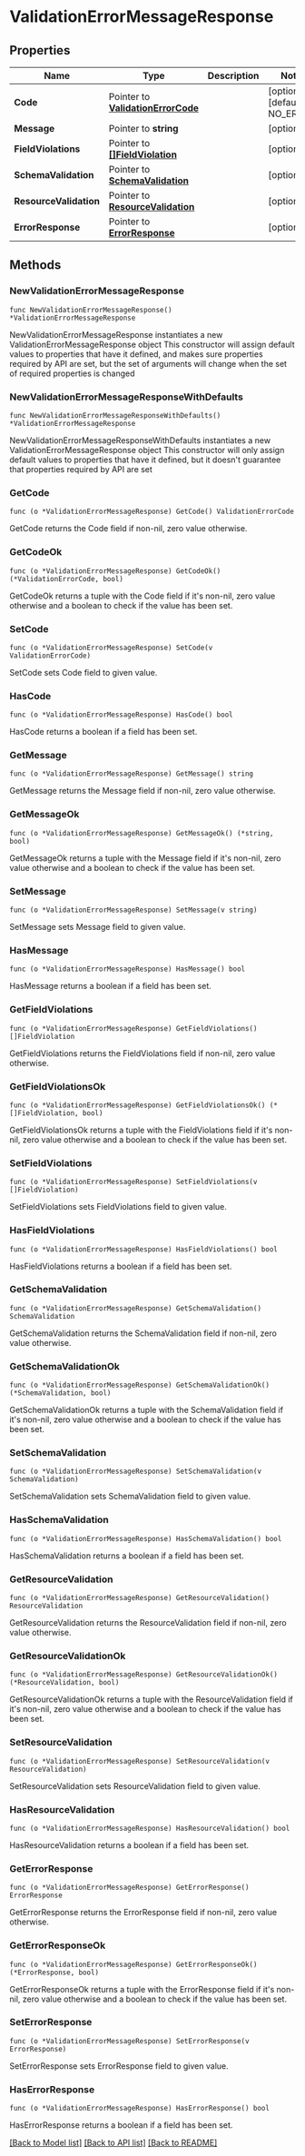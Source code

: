 # ValidationErrorMessageResponse

## Properties

Name | Type | Description | Notes
------------ | ------------- | ------------- | -------------
**Code** | Pointer to [**ValidationErrorCode**](ValidationErrorCode.md) |  | [optional] [default to NO_ERROR]
**Message** | Pointer to **string** |  | [optional] 
**FieldViolations** | Pointer to [**[]FieldViolation**](FieldViolation.md) |  | [optional] 
**SchemaValidation** | Pointer to [**SchemaValidation**](SchemaValidation.md) |  | [optional] 
**ResourceValidation** | Pointer to [**ResourceValidation**](ResourceValidation.md) |  | [optional] 
**ErrorResponse** | Pointer to [**ErrorResponse**](ErrorResponse.md) |  | [optional] 

## Methods

### NewValidationErrorMessageResponse

`func NewValidationErrorMessageResponse() *ValidationErrorMessageResponse`

NewValidationErrorMessageResponse instantiates a new ValidationErrorMessageResponse object
This constructor will assign default values to properties that have it defined,
and makes sure properties required by API are set, but the set of arguments
will change when the set of required properties is changed

### NewValidationErrorMessageResponseWithDefaults

`func NewValidationErrorMessageResponseWithDefaults() *ValidationErrorMessageResponse`

NewValidationErrorMessageResponseWithDefaults instantiates a new ValidationErrorMessageResponse object
This constructor will only assign default values to properties that have it defined,
but it doesn't guarantee that properties required by API are set

### GetCode

`func (o *ValidationErrorMessageResponse) GetCode() ValidationErrorCode`

GetCode returns the Code field if non-nil, zero value otherwise.

### GetCodeOk

`func (o *ValidationErrorMessageResponse) GetCodeOk() (*ValidationErrorCode, bool)`

GetCodeOk returns a tuple with the Code field if it's non-nil, zero value otherwise
and a boolean to check if the value has been set.

### SetCode

`func (o *ValidationErrorMessageResponse) SetCode(v ValidationErrorCode)`

SetCode sets Code field to given value.

### HasCode

`func (o *ValidationErrorMessageResponse) HasCode() bool`

HasCode returns a boolean if a field has been set.

### GetMessage

`func (o *ValidationErrorMessageResponse) GetMessage() string`

GetMessage returns the Message field if non-nil, zero value otherwise.

### GetMessageOk

`func (o *ValidationErrorMessageResponse) GetMessageOk() (*string, bool)`

GetMessageOk returns a tuple with the Message field if it's non-nil, zero value otherwise
and a boolean to check if the value has been set.

### SetMessage

`func (o *ValidationErrorMessageResponse) SetMessage(v string)`

SetMessage sets Message field to given value.

### HasMessage

`func (o *ValidationErrorMessageResponse) HasMessage() bool`

HasMessage returns a boolean if a field has been set.

### GetFieldViolations

`func (o *ValidationErrorMessageResponse) GetFieldViolations() []FieldViolation`

GetFieldViolations returns the FieldViolations field if non-nil, zero value otherwise.

### GetFieldViolationsOk

`func (o *ValidationErrorMessageResponse) GetFieldViolationsOk() (*[]FieldViolation, bool)`

GetFieldViolationsOk returns a tuple with the FieldViolations field if it's non-nil, zero value otherwise
and a boolean to check if the value has been set.

### SetFieldViolations

`func (o *ValidationErrorMessageResponse) SetFieldViolations(v []FieldViolation)`

SetFieldViolations sets FieldViolations field to given value.

### HasFieldViolations

`func (o *ValidationErrorMessageResponse) HasFieldViolations() bool`

HasFieldViolations returns a boolean if a field has been set.

### GetSchemaValidation

`func (o *ValidationErrorMessageResponse) GetSchemaValidation() SchemaValidation`

GetSchemaValidation returns the SchemaValidation field if non-nil, zero value otherwise.

### GetSchemaValidationOk

`func (o *ValidationErrorMessageResponse) GetSchemaValidationOk() (*SchemaValidation, bool)`

GetSchemaValidationOk returns a tuple with the SchemaValidation field if it's non-nil, zero value otherwise
and a boolean to check if the value has been set.

### SetSchemaValidation

`func (o *ValidationErrorMessageResponse) SetSchemaValidation(v SchemaValidation)`

SetSchemaValidation sets SchemaValidation field to given value.

### HasSchemaValidation

`func (o *ValidationErrorMessageResponse) HasSchemaValidation() bool`

HasSchemaValidation returns a boolean if a field has been set.

### GetResourceValidation

`func (o *ValidationErrorMessageResponse) GetResourceValidation() ResourceValidation`

GetResourceValidation returns the ResourceValidation field if non-nil, zero value otherwise.

### GetResourceValidationOk

`func (o *ValidationErrorMessageResponse) GetResourceValidationOk() (*ResourceValidation, bool)`

GetResourceValidationOk returns a tuple with the ResourceValidation field if it's non-nil, zero value otherwise
and a boolean to check if the value has been set.

### SetResourceValidation

`func (o *ValidationErrorMessageResponse) SetResourceValidation(v ResourceValidation)`

SetResourceValidation sets ResourceValidation field to given value.

### HasResourceValidation

`func (o *ValidationErrorMessageResponse) HasResourceValidation() bool`

HasResourceValidation returns a boolean if a field has been set.

### GetErrorResponse

`func (o *ValidationErrorMessageResponse) GetErrorResponse() ErrorResponse`

GetErrorResponse returns the ErrorResponse field if non-nil, zero value otherwise.

### GetErrorResponseOk

`func (o *ValidationErrorMessageResponse) GetErrorResponseOk() (*ErrorResponse, bool)`

GetErrorResponseOk returns a tuple with the ErrorResponse field if it's non-nil, zero value otherwise
and a boolean to check if the value has been set.

### SetErrorResponse

`func (o *ValidationErrorMessageResponse) SetErrorResponse(v ErrorResponse)`

SetErrorResponse sets ErrorResponse field to given value.

### HasErrorResponse

`func (o *ValidationErrorMessageResponse) HasErrorResponse() bool`

HasErrorResponse returns a boolean if a field has been set.


[[Back to Model list]](../README.md#documentation-for-models) [[Back to API list]](../README.md#documentation-for-api-endpoints) [[Back to README]](../README.md)


